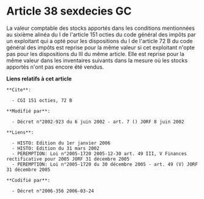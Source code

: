 # Article 38 sexdecies GC

La valeur comptable des stocks apportés dans les conditions mentionnées au sixième alinéa du I de l'article 151 octies du
code général des impôts par un exploitant qui a opté pour les dispositions du I de l'article 72 B du code général des impôts
est reprise pour la même valeur si cet exploitant n'opte pas pour les dispositions du III du même article. Elle est reprise
pour la même valeur dans les inventaires suivants dans la mesure où les stocks apportés n'ont pas encore été vendus.

**Liens relatifs à cet article**

	**Cite**:

	  - CGI 151 octies, 72 B

	**Modifié par**:

	  - Décret n°2002-923 du 6 juin 2002 - art. 7 () JORF 8 juin 2002

	**Liens**:

	  - HISTO: Edition du 1er janvier 2006
	  - HISTO: Edition du 31 mars 2002
	  - PEREMPTION: Loi n°2005-1720 2005-12-30 art. 49 III, V Finances rectificative pour 2005 JORF 31 décembre 2005
	  - PEREMPTION: Loi n°2005-1720 du 30 décembre 2005 - art. 49 (V) JORF 31 décembre 2005

	**Codifié par**:

	  - Décret n°2006-356 2006-03-24
